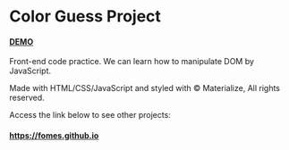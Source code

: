 # Color Guess Project

#### [DEMO](https://fomes.github.io/color.guess)

Front-end code practice. We can learn how to manipulate DOM by JavaScript.

Made with HTML/CSS/JavaScript and styled with © Materialize, All rights reserved.

Access the link below to see other projects:
#### https://fomes.github.io
